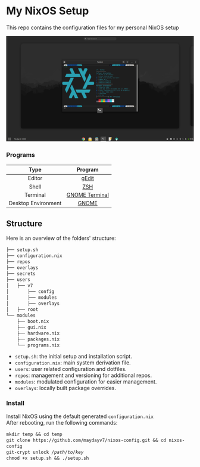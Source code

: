 # My NixOS Setup
This repo contains the configuration files for my personal NixOS setup

![desktop](./src/NixOS.png)

### Programs
| Type                | Program                     |
| :-----------------: | :-------------------------: |
| Editor              | [gEdit](https://neovim.io/) |
| Shell               | [ZSH](https://www.zsh.org/) |
| Terminal            | [GNOME Terminal](https://gitlab.gnome.org/GNOME/gnome-terminal) |
| Desktop Environment | [GNOME](https://www.gnome.org/) |

## Structure

Here is an overview of the folders' structure:

```
├── setup.sh
├── configuration.nix
├── repos
├── overlays
├── secrets
├── users
│   ├── v7
│       ├── config
│       ├── modules
│       ├── overlays
│   ├── root
└── modules
    ├── boot.nix
    ├── gui.nix
    ├── hardware.nix
    ├── packages.nix
    └── programs.nix
```

- `setup.sh`: the initial setup and installation script.
- `configuration.nix`: main system derivation file.
- `users`: user related configuration and dotfiles.
- `repos`: management and versioning for additional repos.
- `modules`: modulated configuration for easier management.
- `overlays`: locally built package overrides.

### Install
Install NixOS using the default generated `configuration.nix`  
After rebooting, run the following commands:
<pre><code>mkdir temp && cd temp
git clone https://github.com/maydayv7/nixos-config.git && cd nixos-config
git-crypt unlock <i>/path/to/key</i>
chmod +x setup.sh && ./setup.sh
</code></pre>